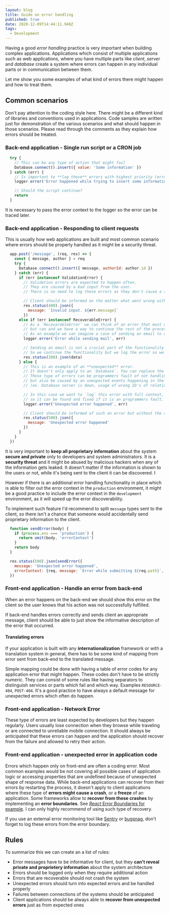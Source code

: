 ```yaml
---
layout: blog
title: Guide on error handling
published: true
date: 2020-12-09T14:44:11.948Z
tags:
  - Development
---
```

Having a good _error handling_ practice is very important when building complex applications.
Applications which consist of multiple applications such as web applications,
where you have multiple parts like _client_, _server_ and _database_ create a system where
errors can happen in any individual parts or in communication between them.

Let me show you some examples of what kind of errors there might happen and how to treat them.

## Common scenarios

Don't pay attention to the coding style here.
There might be a different kind of libraries and conventions used in applications.
Code samples are written just for demonstration of the various scenarios and what should happen in those scenarios.
Please read through the comments as they explain how errors should be treated.

### Back-end application - Single run script or a CRON job

```javascript
  try {
    // This can be any type of action that might fail
    Database.connect().insert({ value: 'Some information' })
  } catch (err) {
    // Is important to **log these** errors with highest priority (error)
    logger.error('Error happened while trying to insert some information', err) // Error context is passed here

    // Should the script continue?
    return
  }
```

It is necessary to pass the error context to the logger so the error can be traced later.

### Back-end application - Responding to client requests

This is usually how web applications are built and most common scenario where errors should be properly handled as it might be a security threat.

```javascript
  app.post('/message', (req, res) => {
    const { message, author } = req
    try {
      Database.connect().insert({ message, authorId: author.id })
    } catch (err) {
      if (err instanceof ValidationError) {
        // Validation errors are expected to happen often.
        // They are caused by a bad input from the user.
        // There is no need to log these errors as they don't cause a system crash.

        // Client should be informed on the matter what went wrong with the request.
        res.status(400).json({
          message: `Invalid input. ${err.message}`
        })
      else if (err instanceof RecoverableError) {
        // As a `RecovarableError` we can think of an error that most usually doesn't happen
        // but can and we have a way to continue the rest of the process and handle the error recovery later.
        // As an example we can imagine a case of sending an email to users with some information.
        logger.error('Error while sending mail', err)

        // Sending an email is not a crucial part of the functionality and can be done later.
        // So we continue the functionality but we log the error so we know that we have to handle it. 
        res.status(200).json(data)
      } else {
        // This is an example of an **unexpected** error.
        // It doesn't only apply to an `Database`. You can replace the `Database` with any other 3rd party system.
        // These type of errors can be programmers fault of not handling certain scenarios correctly,
        // but also be caused by an unexpected events happening in the system
        // (ex. Database server is down, usage of wrong ID's of relations in SQL queries)

        // In this case we want to `log` this error with full context,
        // so it can be found and fixed if it is an programmers fault.
        logger.error('Unexpected error happened', err)

        // Client should be informed of such an error but without the context as it might reveal proprietary information about the system
        res.status(500).json({
          message: 'Unexpected error happened'
        })
      }
    }
  })
```

It is very important to **keep all proprietary information** about the system **secure and private** only to developers and system administrators.
It is a **security threat** and it might be abused by malicious hackers when any of the information gets leaked.
It doesn't matter if the information is shown to the users or not, while it's being sent to the client it can be discovered. I

However if there is an additional error handling functionality in place which
is able to filter out the error context in the `production` environment,
it might be a good practice to include the error context in the `development` environment,
as it will speed up the error discoverability.

To implement such feature I'd recommend to split `message` types sent to the client,
so there isn't a chance that someone would accidentally send proprietary information to the client.

```javascript
  function sendError(body) {
    if (process.env === 'production') {
      return omit(body, 'errorContext')
    }
    return body
  }

  res.status(500).json(sendError({
    message: 'Unexpected error happened',
    errorContext: {req, message: `Error while submitting ${req.path}`, err}
  })
```

### Front-end application - Handle an error from back-end

When an error happens on the back-end we should show this error on the client so the user knows that his action was not successfully fulfilled.

If back-end handles errors correctly and sends client an appropriate message, client should be able to just show the informative description of the error that occurred.

#### Translating errors

If your application is built with any **internationalization** framework or with a translation system in general,
there has to be some kind of mapping from error sent from back-end to the translated message.

Simple mapping could be done with having a table of error codes for any application error that might happen.
These codes don't have to be strictly numeric. They can consist of some rules like having separators to distinguish
services or parts which fail and which way. Examples `RESOURCE-404`, `POST-404`.
It's a good practice to have always a default message for unexpected errors which often do happen.

### Front-end application - Network Error

These type of errors are least expected by developers but they happen regularly.
Users usually lose connection when they browse while traveling or are connected to unreliable mobile connection.
It should always be anticipated that these errors can happen and the application should recover
from the failure and allowed to retry their action.

### Front-end application - unexpected error in application code

Errors which happen only on front-end are often a coding error.
Most common examples would be not covering all possible cases of application logic or accessing properties
that are undefined because of unexpected shape of response data.
While back-end applications can recover from their errors by restarting the process,
it doesn't apply to client applications where these type of **errors might cause a crash**, or a **freeze** of an application.
Some frameworks allow to **recover from these crashes** by implementing an **error boundaries**.
See [_React_ Error Boundaries for example](https://reactjs.org/docs/error-boundaries.html).
I can only highly recommend of using such type of recovery.

If you use an external error monitoring tool like [Sentry](https://sentry.io/welcome/) or [bugsnag](https://www.bugsnag.com/), don't forget to log these errors from the error boundary.

## Rules

To summarize this we can create an a list of rules:

- Error messages have to be informative for client, but they **can't reveal private and proprietery information** about the system architecture
- Errors should be logged only when they require additional action
- Errors that are recoverable should not crash the system
- Unexpected errors should turn into expected errors and be handled properly
- Failures between connections of the systems should be anticipated
- Client applications should be always able to **recover from unexpected errors** just as from expected ones
